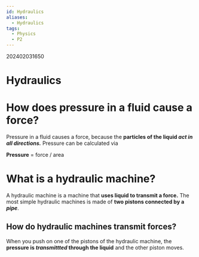 ```yaml
---
id: Hydraulics
aliases:
  - Hydraulics
tags:
  - Physics
  - P2
---
```

202402031650
# Hydraulics

# How does **pressure in a fluid** cause a force?

Pressure in a fluid causes a force, because the **particles of the liquid *act in all directions.*** 
Pressure can be calculated via

**Pressure** = force / area

# What is a **hydraulic machine?** 

A hydraulic machine is a machine that **uses liquid to transmit a force.** The most simple hydraulic machines is made of **two pistons connected by a *pipe***.

## How do hydraulic machines **transmit forces?** 

When you push on one of the pistons of the hydraulic machine, the **pressure is *transmittted* through the liquid** and the other piston moves.
